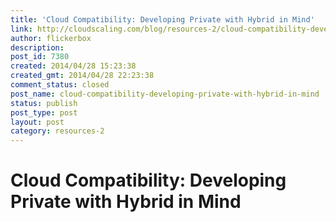 ```yaml
---
title: 'Cloud Compatibility: Developing Private with Hybrid in Mind'
link: http://cloudscaling.com/blog/resources-2/cloud-compatibility-developing-private-with-hybrid-in-mind/
author: flickerbox
description: 
post_id: 7380
created: 2014/04/28 15:23:38
created_gmt: 2014/04/28 22:23:38
comment_status: closed
post_name: cloud-compatibility-developing-private-with-hybrid-in-mind
status: publish
post_type: post
layout: post
category: resources-2
---
```


# Cloud Compatibility: Developing Private with Hybrid in Mind

